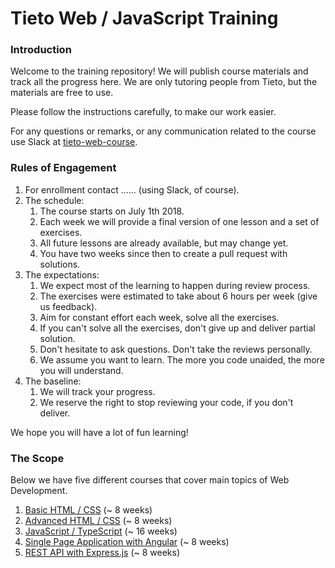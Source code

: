 # Tieto Web / JavaScript Training

### Introduction

Welcome to the training repository! We will publish course materials
and track all the progress here. We are only tutoring people from Tieto,
but the materials are free to use.

Please follow the instructions carefully, to make our work easier.

For any questions or remarks, or any communication related to the
course use Slack at [tieto-web-course](https://tieto-web-course.slack.com/messages/).

### Rules of Engagement

1. For enrollment contact ...... (using Slack, of course).
2. The schedule:
    1. The course starts on July 1th 2018.
    2. Each week we will provide a final version of one lesson and
       a set of exercises. 
    3. All future lessons are already available, but may change yet.
    4. You have two weeks since then to create a pull request with solutions.
3. The expectations:
    1. We expect most of the learning to happen during review process.
    2. The exercises were estimated to take about 6 hours per week (give us feedback).
    3. Aim for constant effort each week, solve all the exercises.
    4. If you can't solve all the exercises, don't give up and deliver partial solution.
    5. Don't hesitate to ask questions. Don't take the reviews personally.
    6. We assume you want to learn. The more you code unaided, the more you will understand.
4. The baseline:
    1. We will track your progress.
    2. We reserve the right to stop reviewing your code, if you don't deliver.   

We hope you will have a lot of fun learning!

### The Scope

Below we have five different courses that cover main topics of Web Development.

 1. [Basic HTML / CSS](./course/html-css/readme.md) (~ 8 weeks)
 1. [Advanced HTML / CSS](./course/advanced-css/readme.md) (~ 8 weeks)
 2. [JavaScript / TypeScript](./course/typescript/readme.md) (~ 16 weeks)
 3. [Single Page Application with Angular](./course/angular/readme.md) (~ 8 weeks)
 4. [REST API with Express.js](./course/express-js/readme.md) (~ 8 weeks)
